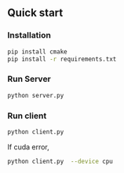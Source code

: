 ## Quick start

### Installation
```bash
pip install cmake
pip install -r requirements.txt
```

### Run Server
```bash
python server.py
```

### Run client

```bash
python client.py
```

If cuda error,
```bash
python client.py  --device cpu
```